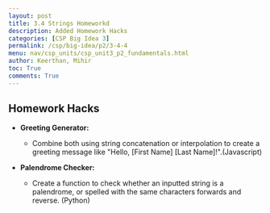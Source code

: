 ```yaml
---
layout: post
title: 3.4 Strings Homeworkd
description: Added Homework Hacks
categories: [CSP Big Idea 3]
permalink: /csp/big-idea/p2/3-4-4
menu: nav/csp_units/csp_unit3_p2_fundamentals.html
author: Keerthan, Mihir
toc: True
comments: True
---
```


## Homework Hacks

- **Greeting Generator:**
  - Combine both using string concatenation or interpolation to create a greeting message like "Hello, [First Name] [Last Name]!".(Javascript)

- **Palendrome Checker:**
    - Create a function to check whether an inputted string is a palendrome, or spelled with the same characters forwards and reverse. (Python) 
